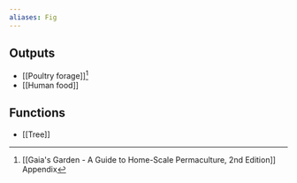 ```yaml
---
aliases: Fig
---
```

## Outputs
- [[Poultry forage]][^1]
- [[Human food]]

## Functions
- [[Tree]]

[^1]: [[Gaia's Garden - A Guide to Home-Scale Permaculture, 2nd Edition]] Appendix
